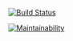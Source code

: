 [![Build Status](https://travis-ci.com/abhidp/mocha-api-test-automation-framework.svg?branch=master)](https://travis-ci.com/abhidp/mocha-api-test-automation-framework)

[![Maintainability](https://api.codeclimate.com/v1/badges/c40f26751470b500568c/maintainability)](https://codeclimate.com/github/abhidp/mocha-api-test-automation-framework/maintainability)
